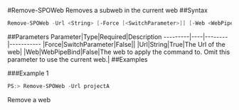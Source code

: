 #Remove-SPOWeb
Removes a subweb in the current web
##Syntax
```powershell
Remove-SPOWeb -Url <String> [-Force [<SwitchParameter>]] [-Web <WebPipeBind>]
```


##Parameters
Parameter|Type|Required|Description
---------|----|--------|-----------
|Force|SwitchParameter|False||
|Url|String|True|The Url of the web|
|Web|WebPipeBind|False|The web to apply the command to. Omit this parameter to use the current web.|
##Examples

###Example 1
```powershell
PS:> Remove-SPOWeb -Url projectA
```
Remove a web
